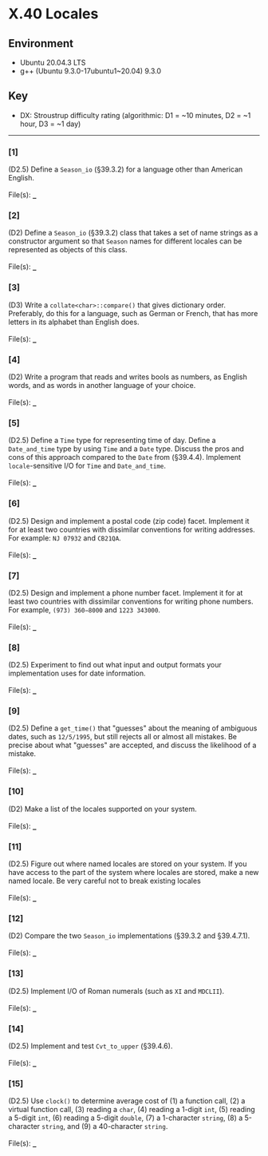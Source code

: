 # X.40 Locales

## Environment
- Ubuntu 20.04.3 LTS
- g++ (Ubuntu 9.3.0-17ubuntu1~20.04) 9.3.0

## Key
- DX: Stroustrup difficulty rating (algorithmic: D1 = ~10 minutes, D2 = ~1 hour, D3 = ~1 day)

---

### \[1\]
(D2.5) Define a `Season_io` (§39.3.2) for a language other than American English.\
\
File(s): [`_`](./)

### \[2\]
(D2) Define a `Season_io` (§39.3.2) class that takes a set of name strings as a constructor argument so that `Season` names for different locales can be represented as objects of this class.\
\
File(s): [`_`](./)

### \[3\]
(D3) Write a `collate<char>::compare()` that gives dictionary order. Preferably, do this for a language, such as German or French, that has more letters in its alphabet than English does.\
\
File(s): [`_`](./)

### \[4\]
(D2) Write a program that reads and writes bools as numbers, as English words, and as words in another language of your choice.\
\
File(s): [`_`](./)

### \[5\]
(D2.5) Define a `Time` type for representing time of day. Define a `Date_and_time` type by using `Time` and a `Date` type. Discuss the pros and cons of this approach compared to the `Date` from (§39.4.4). Implement `locale`-sensitive I/O for `Time` and `Date_and_time`.\
\
File(s): [`_`](./)

### \[6\]
(D2.5) Design and implement a postal code (zip code) facet. Implement it for at least two countries with dissimilar conventions for writing addresses. For example: `NJ 07932` and `CB21QA`.\
\
File(s): [`_`](./)

### \[7\]
(D2.5) Design and implement a phone number facet. Implement it for at least two countries with dissimilar conventions for writing phone numbers. For example, `(973) 360−8000` and `1223 343000`.\
\
File(s): [`_`](./)

### \[8\]
(D2.5) Experiment to find out what input and output formats your implementation uses for date information.\
\
File(s): [`_`](./)

### \[9\]
(D2.5) Define a `get_time()` that "guesses" about the meaning of ambiguous dates, such as `12/5/1995`, but still rejects all or almost all mistakes. Be precise about what "guesses" are accepted, and discuss the likelihood of a mistake.\
\
File(s): [`_`](./)

### \[10\]
(D2) Make a list of the locales supported on your system.\
\
File(s): [`_`](./)

### \[11\]
(D2.5) Figure out where named locales are stored on your system. If you have access to the part of the system where locales are stored, make a new named locale. Be very careful not to break existing locales\
\
File(s): [`_`](./)

### \[12\]
(D2) Compare the two `Season_io` implementations (§39.3.2 and §39.4.7.1).\
\
File(s): [`_`](./)

### \[13\]
(D2.5) Implement I/O of Roman numerals (such as `XI` and `MDCLII`).\
\
File(s): [`_`](./)

### \[14\]
(D2.5) Implement and test `Cvt_to_upper` (§39.4.6).\
\
File(s): [`_`](./)

### \[15\]
(D2.5) Use `clock()` to determine average cost of (1) a function call, (2) a virtual function call, (3) reading a `char`, (4) reading a 1-digit `int`, (5) reading a 5-digit `int`, (6) reading a 5-digit `double`, (7) a 1-character `string`, (8) a 5-character `string`, and (9) a 40-character `string`.\
\
File(s): [`_`](./)

